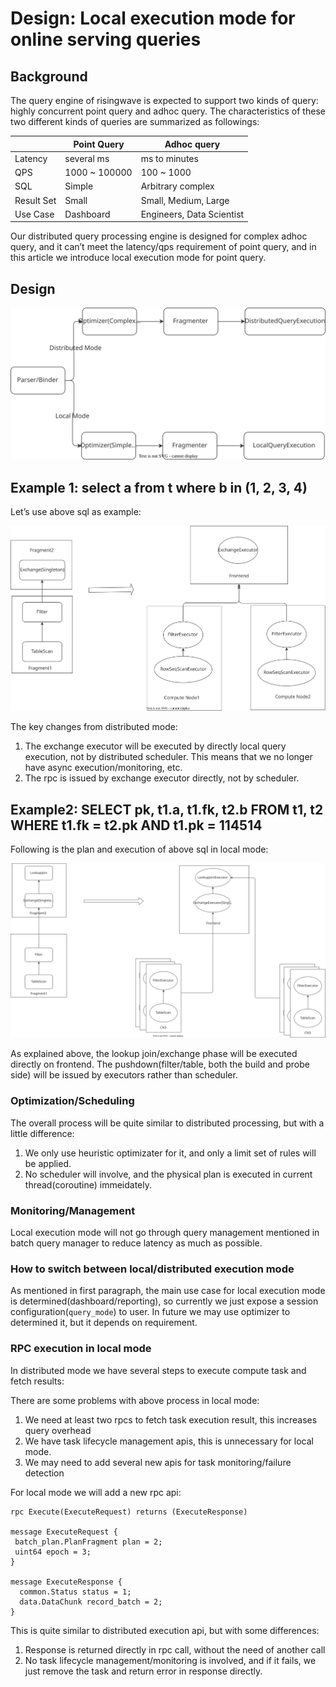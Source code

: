 # Design: Local execution mode for online serving queries

## Background

The query engine of risingwave is expected to support two kinds of query: highly concurrent point query and adhoc query.
The characteristics of these two different kinds of queries are summarized as followings:

|	|Point Query	|Adhoc query	|
|---	|---	|---	|
|Latency	|several ms	|ms to minutes	|
|QPS	|1000 ~ 100000	|100 ~ 1000	|
|SQL	|Simple	|Arbitrary complex	|
|Result Set	|Small	|Small, Medium, Large	|
|Use Case	|Dashboard	|Engineers, Data Scientist	|

Our distributed query processing engine is designed for complex adhoc query, and it can’t meet the latency/qps 
requirement of point query, and in this article we introduce local execution mode for point query.

## Design

![Frontend Flow](./images/batch-local-execution-mode/frontend-flow.svg)

## Example 1: select a from t where b in (1, 2, 3, 4)

Let’s use above sql as example:


![Example 1](./images/batch-local-execution-mode/example1.svg)

The key changes from distributed mode:

1. The exchange executor will be executed by directly local query execution, not by distributed scheduler. This means that we no longer have async execution/monitoring, etc.
2. The rpc is issued by exchange executor directly, not by scheduler.

## Example2: SELECT pk, t1.a, t1.fk, t2.b FROM t1, t2 WHERE t1.fk = t2.pk AND t1.pk = 114514

Following is the plan and execution of above sql in local mode:


![Example 2](./images/batch-local-execution-mode/example2.svg)

As explained above, the lookup join/exchange phase will be executed directly on frontend. The pushdown(filter/table, both the build and probe side) will be issued by executors rather than scheduler.

### Optimization/Scheduling

The overall process will be quite similar to distributed processing, but with a little difference:

1. We only use heuristic optimizater for it, and only a limit set of rules will be applied.
2. No scheduler will involve, and the physical plan is executed in current thread(coroutine) immeidately.

### Monitoring/Management

Local execution mode will not go through query management mentioned in  batch query manager to reduce latency as 
much as possible.

### How to switch between local/distributed execution mode

As mentioned in first paragraph, the main use case for local execution mode is determined(dashboard/reporting), so currently we just expose a session configuration(`query_mode`) to user. In future we may use optimizer to determined it, but it depends on requirement.

### RPC execution in local mode

In distributed mode we have several steps to execute compute task and fetch results:

There are some problems with above process in local mode:

1. We need at least two rpcs to fetch task execution result, this increases query overhead
2. We have task lifecycle management apis, this is unnecessary for local mode.
3. We may need to add several new apis for task monitoring/failure detection


For local mode we will add a new rpc api:

```
rpc Execute(ExecuteRequest) returns (ExecuteResponse)

message ExecuteRequest {
 batch_plan.PlanFragment plan = 2;
 uint64 epoch = 3;
}

message ExecuteResponse {
  common.Status status = 1;
  data.DataChunk record_batch = 2;
}
```

This is quite similar to distributed execution api, but with some differences:

1. Response is returned directly in rpc call, without the need of another call
2. No task lifecycle management/monitoring is involved, and if it fails, we just remove the task and return error in response directly.
